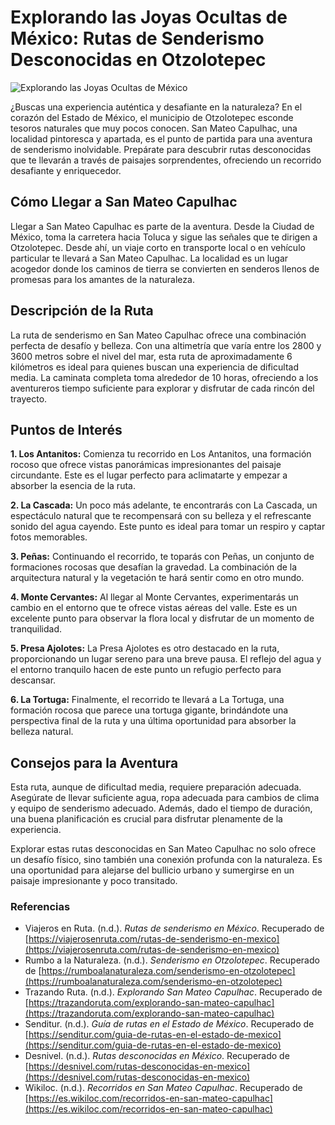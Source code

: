# Explorando las Joyas Ocultas de México: Rutas de Senderismo Desconocidas en Otzolotepec

![Explorando las Joyas Ocultas de México](https://lh3.googleusercontent.com/d/190TX63y--XN-NfqUdIl_B-tRWVt4SHnY)

¿Buscas una experiencia auténtica y desafiante en la naturaleza? En el corazón del Estado de México, el municipio de Otzolotepec esconde tesoros naturales que muy pocos conocen. San Mateo Capulhac, una localidad pintoresca y apartada, es el punto de partida para una aventura de senderismo inolvidable. Prepárate para descubrir rutas desconocidas que te llevarán a través de paisajes sorprendentes, ofreciendo un recorrido desafiante y enriquecedor.

## Cómo Llegar a San Mateo Capulhac

Llegar a San Mateo Capulhac es parte de la aventura. Desde la Ciudad de México, toma la carretera hacia Toluca y sigue las señales que te dirigen a Otzolotepec. Desde ahí, un viaje corto en transporte local o en vehículo particular te llevará a San Mateo Capulhac. La localidad es un lugar acogedor donde los caminos de tierra se convierten en senderos llenos de promesas para los amantes de la naturaleza.

## Descripción de la Ruta

La ruta de senderismo en San Mateo Capulhac ofrece una combinación perfecta de desafío y belleza. Con una altimetría que varía entre los 2800 y 3600 metros sobre el nivel del mar, esta ruta de aproximadamente 6 kilómetros es ideal para quienes buscan una experiencia de dificultad media. La caminata completa toma alrededor de 10 horas, ofreciendo a los aventureros tiempo suficiente para explorar y disfrutar de cada rincón del trayecto.

## Puntos de Interés

**1. Los Antanitos:** Comienza tu recorrido en Los Antanitos, una formación rocoso que ofrece vistas panorámicas impresionantes del paisaje circundante. Este es el lugar perfecto para aclimatarte y empezar a absorber la esencia de la ruta.

**2. La Cascada:** Un poco más adelante, te encontrarás con La Cascada, un espectáculo natural que te recompensará con su belleza y el refrescante sonido del agua cayendo. Este punto es ideal para tomar un respiro y captar fotos memorables.

**3. Peñas:** Continuando el recorrido, te toparás con Peñas, un conjunto de formaciones rocosas que desafían la gravedad. La combinación de la arquitectura natural y la vegetación te hará sentir como en otro mundo.

**4. Monte Cervantes:** Al llegar al Monte Cervantes, experimentarás un cambio en el entorno que te ofrece vistas aéreas del valle. Este es un excelente punto para observar la flora local y disfrutar de un momento de tranquilidad.

**5. Presa Ajolotes:** La Presa Ajolotes es otro destacado en la ruta, proporcionando un lugar sereno para una breve pausa. El reflejo del agua y el entorno tranquilo hacen de este punto un refugio perfecto para descansar.

**6. La Tortuga:** Finalmente, el recorrido te llevará a La Tortuga, una formación rocosa que parece una tortuga gigante, brindándote una perspectiva final de la ruta y una última oportunidad para absorber la belleza natural.

## Consejos para la Aventura

Esta ruta, aunque de dificultad media, requiere preparación adecuada. Asegúrate de llevar suficiente agua, ropa adecuada para cambios de clima y equipo de senderismo adecuado. Además, dado el tiempo de duración, una buena planificación es crucial para disfrutar plenamente de la experiencia.

Explorar estas rutas desconocidas en San Mateo Capulhac no solo ofrece un desafío físico, sino también una conexión profunda con la naturaleza. Es una oportunidad para alejarse del bullicio urbano y sumergirse en un paisaje impresionante y poco transitado.

### Referencias

- Viajeros en Ruta. (n.d.). *Rutas de senderismo en México*. Recuperado de [https://viajerosenruta.com/rutas-de-senderismo-en-mexico](https://viajerosenruta.com/rutas-de-senderismo-en-mexico)
- Rumbo a la Naturaleza. (n.d.). *Senderismo en Otzolotepec*. Recuperado de [https://rumboalanaturaleza.com/senderismo-en-otzolotepec](https://rumboalanaturaleza.com/senderismo-en-otzolotepec)
- Trazando Ruta. (n.d.). *Explorando San Mateo Capulhac*. Recuperado de [https://trazandoruta.com/explorando-san-mateo-capulhac](https://trazandoruta.com/explorando-san-mateo-capulhac)
- Senditur. (n.d.). *Guía de rutas en el Estado de México*. Recuperado de [https://senditur.com/guia-de-rutas-en-el-estado-de-mexico](https://senditur.com/guia-de-rutas-en-el-estado-de-mexico)
- Desnivel. (n.d.). *Rutas desconocidas en México*. Recuperado de [https://desnivel.com/rutas-desconocidas-en-mexico](https://desnivel.com/rutas-desconocidas-en-mexico)
- Wikiloc. (n.d.). *Recorridos en San Mateo Capulhac*. Recuperado de [https://es.wikiloc.com/recorridos-en-san-mateo-capulhac](https://es.wikiloc.com/recorridos-en-san-mateo-capulhac)
